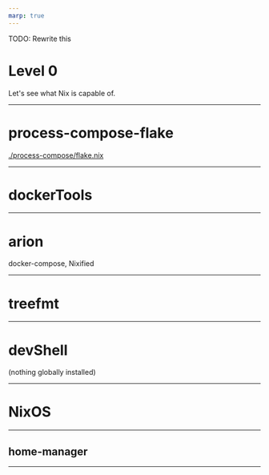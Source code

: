 ```yaml
---
marp: true
---
```


TODO: Rewrite this

# Level 0

Let's see what Nix is capable of.

---


# process-compose-flake

[./process-compose/flake.nix](./process-compose/flake.nix)

---


# dockerTools

---

# arion

docker-compose, Nixified

---

# treefmt

---

# devShell

(nothing globally installed)

---

# NixOS

---

## home-manager

---

